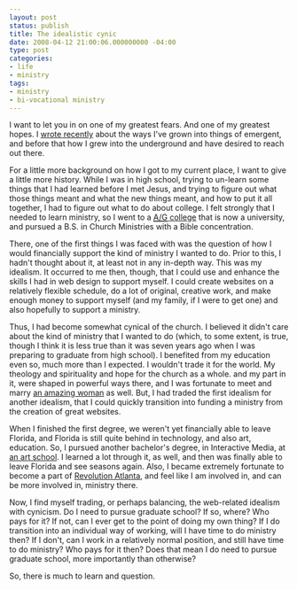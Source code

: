 ```yaml
---
layout: post
status: publish
title: The idealistic cynic
date: 2008-04-12 21:00:06.000000000 -04:00
type: post
categories:
- life
- ministry
tags:
- ministry
- bi-vocational ministry
---
```

I want to let you in on one of my greatest fears. And one of my greatest hopes. I <a href="http://jonathanstegall.com/2008/04/05/story-of-emergence/">wrote recently</a> about the ways I've grown into things of emergent, and before that how I grew into the underground and have desired to reach out there.

For a little more background on how I got to my current place, I want to give a little more history. While I was in high school, trying to un-learn some things that I had learned before I met Jesus, and trying to figure out what those things meant and what the new things meant, and how to put it all together, I had to figure out what to do about college. I felt strongly that I needed to learn ministry, so I went to a <a href="http://www.seuniversity.edu/"><acronym title="Assembly of God">A/G</acronym> college</a> that is now a university, and pursued a B.S. in Church Ministries with a Bible concentration.

There, one of the first things I was faced with was the question of how I would financially support the kind of ministry I wanted to do. Prior to this, I hadn't thought about it, at least not in any in-depth way. This was my idealism. It occurred to me then, though, that I could use and enhance the skills I had in web design to support myself. I could create websites on a relatively flexible schedule, do a lot of original, creative work, and make enough money to support myself (and my family, if I were to get one) and also hopefully to support a ministry.

Thus, I had become somewhat cynical of the church. I believed it didn't care about the kind of ministry that I wanted to do (which, to some extent, is true, though I think it is less true than it was seven years ago when I was preparing to graduate from high school). I benefited from my education even so, much more than I expected. I wouldn't trade it for the world. My theology and spirituality and hope for the church as a whole. and my part in it, were shaped in powerful ways there, and I was fortunate to meet and marry <a href="http://kierastegall.com/">an amazing woman</a> as well. But, I had traded the first idealism for another idealism, that I could quickly transition into funding a ministry from the creation of great websites.

When I finished the first degree, we weren't yet financially able to leave Florida, and Florida is still quite behind in technology, and also art, education. So, I pursued another bachelor's degree, in Interactive Media, at <a href="http://www.academy.edu/">an art school</a>. I learned a lot through it, as well, and then was finally able to leave Florida and see seasons again. Also, I became extremely fortunate to become a part of <a href="http://www.revolutionatlanta.com/">Revolution Atlanta</a>, and feel like I am involved in, and can be more involved in, ministry there.

Now, I find myself trading, or perhaps balancing, the web-related idealism with cynicism. Do I need to pursue graduate school? If so, where? Who pays for it? If not, can I ever get to the point of doing my own thing? If I do transition into an individual way of working, will I have time to do ministry then? If I don't, can I work in a relatively normal position, and still have time to do ministry? Who pays for it then? Does that mean I do need to pursue graduate school, more importantly than otherwise?

So, there is much to learn and question.
